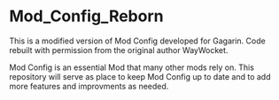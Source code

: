 # Mod_Config_Reborn
This is a modified version of Mod Config developed for Gagarin.
Code rebuilt with permission from the original author WayWocket.

Mod Config is an essential Mod that many other mods rely on.
This repository will serve as place to keep Mod Config up to date and
to add more features and improvments as needed.

